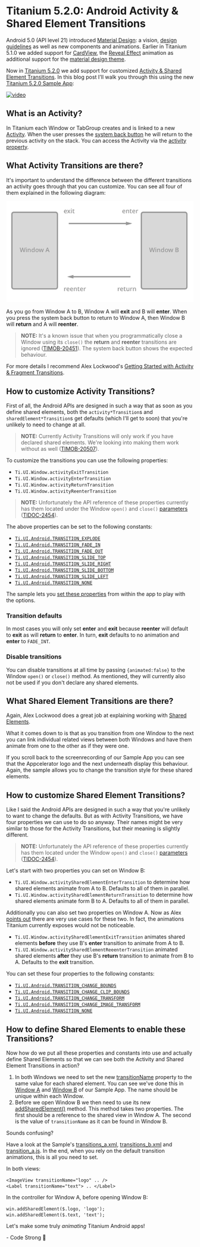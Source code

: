# Titanium 5.2.0: Android Activity & Shared Element Transitions

Android 5.0 (API level 21) introduced [Material Design](http://developer.android.com/design/material/index.html): a vision, [design guidelines](http://www.google.com/design/spec/material-design/introduction.html) as well as new components and animations. Earlier in Titanium 5.1.0 we added support for [CardView](https://github.com/appcelerator-developer-relations/appc-sample-ti510#cardview), the [Reveal Effect](https://github.com/appcelerator-developer-relations/appc-sample-ti510#reveal-effect) animation as additional support for the [material design theme](https://github.com/appcelerator-developer-relations/appc-sample-ti510#progressbar-color).

Now in [Titanium 5.2.0](http://www.appcelerator.com/blog/2016/02/ga-release-of-cli-5-2-titanium-5-2-and-studio-4-5/) we add support for customized [Activity & Shared Element Transitions](https://developer.android.com/training/material/animations.html#Transitions). In this blog post I'll walk you through this using the new [Titanium 5.2.0 Sample App](http://github.com/appcelerator-developer-relations/appc-sample-ti520):

[![video](http://img.youtube.com/vi/Cg8HmQBP4jk/0.jpg)](https://www.youtube.com/watch?v=Cg8HmQBP4jk)

## What is an Activity?
In Titanium each Window or TabGroup creates and is linked to a new [Activity](http://developer.android.com/guide/components/activities.html). When the user presses the [system back button](http://developer.android.com/training/implementing-navigation/temporal.html) he will return to the previous activity on the stack. You can access the Activity via the [activity property](http://docs.appcelerator.com/platform/latest/#!/api/Titanium.UI.Window-property-activity).

## What Activity Transitions are there?

It's important to understand the difference between the different transitions an activity goes through that you can customize. You can see all four of them explained in the following diagram:

![Transition Lifecycle](assets/transitions.png)

As you go from Window A to B, Window A will **exit** and B will **enter**. When you press the system back button to return to Window A, then Window B will **return** and A will **reenter**.

> **NOTE:** It's a known issue that when you programmatically close a Window using its `close()` the **return** and **reenter** transitions are ignored ([TIMOB-20451](https://jira.appcelerator.org/browse/TIMOB-20451)). The system back button shows the expected behaviour.

For more details I recommend Alex Lockwood's [Getting Started with Activity & Fragment Transitions](http://www.androiddesignpatterns.com/2014/12/activity-fragment-transitions-in-android-lollipop-part1.html).

## How to customize Activity Transitions?

First of all, the Android APIs are designed in such a way that as soon as you define shared elements, both the `activity*Transition`s and `sharedElement*Transition`s get defaults (which I'll get to soon) that you're unlikely to need to change at all.

> **NOTE:** Currently Activity Transitions will only work if you have declared shared elements. We're looking into making them work without as well ([TIMOB-20507](https://jira.appcelerator.org/browse/TIMOB-20507)).

To customize the transitions you can use the following properties:

* `Ti.UI.Window.activityExitTransition`
* `Ti.UI.Window.activityEnterTransition`
* `Ti.UI.Window.activityReturnTransition`
* `Ti.UI.Window.activityReenterTransition`

> **NOTE:** Unfortunately the API reference of these properties currently has them located under the Window `open()` and `close()` [parameters](http://docs.appcelerator.com/platform/latest/#!/api/openWindowParams) ([TIDOC-2454](https://jira.appcelerator.org/browse/TIDOC-2454)).

The above properties can be set to the following constants:

* [`Ti.UI.Android.TRANSITION_EXPLODE`](http://docs.appcelerator.com/platform/latest/#!/api/Titanium.UI.Android-property-TRANSITION_EXPLODE)
* [`Ti.UI.Android.TRANSITION_FADE_IN`](http://docs.appcelerator.com/platform/latest/#!/api/Titanium.UI.Android-property-TRANSITION_FADE_IN)
* [`Ti.UI.Android.TRANSITION_FADE_OUT`](http://docs.appcelerator.com/platform/latest/#!/api/Titanium.UI.Android-property-TRANSITION_FADE_OUT)
* [`Ti.UI.Android.TRANSITION_SLIDE_TOP`](http://docs.appcelerator.com/platform/latest/#!/api/Titanium.UI.Android-property-TRANSITION_SLIDE_TOP)
* [`Ti.UI.Android.TRANSITION_SLIDE_RIGHT`](http://docs.appcelerator.com/platform/latest/#!/api/Titanium.UI.Android-property-SLIDE_RIGHT)
* [`Ti.UI.Android.TRANSITION_SLIDE_BOTTOM`](http://docs.appcelerator.com/platform/latest/#!/api/Titanium.UI.Android-property-SLIDE_BOTTOM)
* [`Ti.UI.Android.TRANSITION_SLIDE_LEFT`](http://docs.appcelerator.com/platform/latest/#!/api/Titanium.UI.Android-property-SLIDE_LEFT)
* [`Ti.UI.Android.TRANSITION_NONE`](http://docs.appcelerator.com/platform/latest/#!/api/Titanium.UI.Android-property-TRANSITION_NONE)

The sample lets you [set these properties](../app/views/android/transitions_a.xml#L8) from within the app to play with the options.

### Transition defaults
In most cases you will only set **enter** and **exit** because **reenter** will default to **exit** as will **return** to **enter**. In turn, **exit** defaults to no animation and **enter** to `FADE_INT`.

### Disable transitions
You can disable transitions at all time by passing `{animated:false}` to the Window `open()` or `close()` method. As mentioned, they will currently also not be used if you don't declare any shared elements.

## What Shared Element Transitions are there?
Again, Alex Lockwood does a great job at explaining working with [Shared Elements](http://www.androiddesignpatterns.com/2015/01/activity-fragment-shared-element-transitions-in-depth-part3a.html).

What it comes down to is that as you transition from one Window to the next you can link individual related views between both Windows and have them animate from one to the other as if they were one.

If you scroll back to the screenrecording of our Sample App you can see that the Appcelerator logo and the next underneath display this behaviour. Again, the sample allows you to change the transition style for these shared elements.

## How to customize Shared Element Transitions?

Like I said the Android APIs are designed in such a way that you're unlikely to want to change the defaults. But as with Activity Transitions, we have four properties we can use to do so anyway. Their names might be very similar to those for the Activity Transitions, but their meaning is slightly different.

> **NOTE:** Unfortunately the API reference of these properties currently has them located under the Window `open()` and `close()` [parameters](http://docs.appcelerator.com/platform/latest/#!/api/openWindowParams) ([TIDOC-2454](https://jira.appcelerator.org/browse/TIDOC-2454)).

Let's start with two properties you can set on Window B:

* `Ti.UI.Window.activitySharedElementEnterTransition` to determine how shared elements animate from A to B. Defaults to all of them in parallel.
* `Ti.UI.Window.activitySharedElementReturnTransition` to determine how shared elements animate form B to A. Defaults to all of them in parallel.

Additionally you can also set two properties on Window A. Now as Alex [points out](http://www.androiddesignpatterns.com/2015/01/activity-fragment-shared-element-transitions-in-depth-part3a.html#footnote1)  there are very use cases for these two. In fact, the animations Titanium currently exposes would not be noticeable.

* `Ti.UI.Window.activitySharedElementExitTransition` animates shared elements **before** they use B's **enter** transition to animate from A to B.
* `Ti.UI.Window.activitySharedElementReeenterTransition` animated shared elements **after** they use B's **return** transition to animate from B to A. Defaults to the **exit** transition.

You can set these four properties to the following constants:

* [`Ti.UI.Android.TRANSITION_CHANGE_BOUNDS`](http://docs.appcelerator.com/platform/latest/#!/api/Titanium.UI.Android-property-TRANSITION_CHANGE_BOUNDS)
* [`Ti.UI.Android.TRANSITION_CHANGE_CLIP_BOUNDS`](http://docs.appcelerator.com/platform/latest/#!/api/Titanium.UI.Android-property-TRANSITION_CLIP_BOUNDS)
* [`Ti.UI.Android.TRANSITION_CHANGE_TRANSFORM`](http://docs.appcelerator.com/platform/latest/#!/api/Titanium.UI.Android-property-TRANSITION_CHANGE_TRANSFORM)
* [`Ti.UI.Android.TRANSITION_CHANGE_IMAGE_TRANSFORM`](http://docs.appcelerator.com/platform/latest/#!/api/Titanium.UI.Android-property-TRANSITION_CHANGE_IMAGE_TRANSFORM)
* [`Ti.UI.Android.TRANSITION_NONE`](http://docs.appcelerator.com/platform/latest/#!/api/Titanium.UI.Android-property-TRANSITION_NONE)

## How to define Shared Elements to enable these Transitions?

Now how do we put all these properties and constants into use and actually define Shared Elements so that we can see both the Activity and Shared Element Transitions in action?

1. In both Windows we need to set the new [transitionName](http://docs.appcelerator.com/platform/latest/#!/api/Titanium.UI.View-property-transitionName) property to the same value for each shared element. You can see we've done this in [Window A](../app/views/android/transitions_a.xml#L66-L67) and [Window B](../app/views/android/transitions_b.xml#L7-L9) of our Sample App. The name should be unique within each Window.
2. Before we open Window B we then need to use its new [addSharedElement()](http://docs.appcelerator.com/platform/latest/#!/api/Titanium.UI.Window-method-addSharedElement) method. This method takes two properties. The first should be a reference to the shared view in Window A. The second is the value of `transitionName` as it can be found in Window B.

Sounds confusing?

Have a look at the Sample's [transitions_a.xml](../app/views/android/transitions_a.xml#L66-L67), [transitions_b.xml](../app/views/android/transitions_b.xml#L7-L9) and [transition_a.js](../app/controllers/android/transitions_a.js#L30-L31). In the end, when you rely on the default transition animations, this is all you need to set.

In both views:

```
<ImageView transitionName="logo" .. />
<Label transitionName="text"> .. </Label>
```

In the controller for Window A, before opening Window B:

```
win.addSharedElement($.logo, 'logo');
win.addSharedElement($.text, 'text');
```

Let's make some truly *animating* Titanium Android apps!

\- Code Strong 🚀
